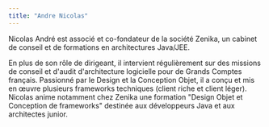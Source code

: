 ```yaml
---
title: "Andre Nicolas"
---
```


Nicolas André est associé et co-fondateur de la société Zenika, un
cabinet de conseil et de formations en architectures Java/JEE.

En plus de son rôle de dirigeant, il intervient régulièrement sur des
missions de conseil et d'audit d'architecture logicielle pour de Grands
Comptes français. Passionné par le Design et la Conception Objet, il a
conçu et mis en œuvre plusieurs frameworks techniques (client riche et
client léger). Nicolas anime notamment chez Zenika une formation "Design
Objet et Conception de frameworks" destinée aux développeurs Java et aux
architectes junior.
